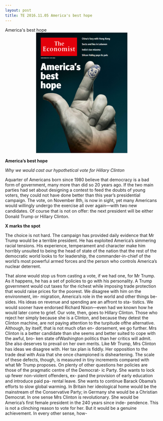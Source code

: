 ```yaml
---
layout: post
title: TE 2016.11.05 America's best hope
---
```


<div class="message">
	America's best hope
</div>


<div style="position: relative; max-width: 300px; 
    margin: 0 auto;">
<img src="/public/img/the-economist/2016-11-5.png" />
</div>

<!-- more -->

**America’s best hope**

*Why we would cast our hypothetical vote for Hillary Clinton*

Aquarter of Americans born since 1980 believe that democracy is a bad form of government, many more than did so 20 years ago. If the two main parties had set about designing a contest to feed the doubts of young voters, they could not have done better than this year’s presidential campaign. The vote, on November 8th, is now in sight, yet many Americans would willingly undergo the exercise all over again—with two new candidates. Of course that is not on oﬀer: the next president will be either Donald Trump or Hillary Clinton.

**X marks the spot**

The choice is not hard. The campaign has provided daily evidence that Mr Trump would be a terrible president. He has exploited America’s simmering racial tensions. His experience, temperament and character make him horribly unsuited to being the head of state of the nation that the rest of the democratic world looks to for leadership, the commander-in-chief of the world’s most powerful armed forces and the person who controls America’s nuclear deterrent.

  That alone would stop us from casting a vote, if we had one, for Mr Trump. As it happens, he has a set of policies to go with his personality. A Trump government would cut taxes for the richest while imposing trade protection that would raise prices for the poorest. We disagree with him on the environment, im- migration, America’s role in the world and other things be- sides. His ideas on revenue and spending are an aﬀront to sta- tistics. We would sooner have endorsed Richard Nixon—even had we known how he would later come to grief.
  Our vote, then, goes to Hillary Clinton. Those who reject her simply because she is a Clinton, and because they detest the Clinton machine, are not paying attention to the turpitude ofthe alternative. Although, by itself, that is not much ofan en- dorsement, we go further. Mrs Clinton is a better candidate
than she seems and better suited to cope with the awful, bro- ken state ofWashington politics than her critics will admit. She also deserves to prevail on her own merits.
  Like Mr Trump, Mrs Clinton has ideas we disagree with. Her tax plan is ﬁddly. Her opposition to the trade deal with Asia that she once championed is disheartening. The scale of these defects, though,  is measured  in  tiny increments compared with what Mr Trump proposes. On plenty of other questions her policies are those of the pragmatic centre of the Democrat- ic Party. She wants to lock up fewer non-violent oﬀenders, ex- pand the provision of early education and introduce paid pa- rental leave. She wants to continue Barack Obama’s eﬀorts to slow global warming. In Britain her ideological home would be the mainstream of the Conservative Party; in Germany she would be a Christian Democrat.
  In one sense Mrs Clinton is revolutionary. She would be America’s ﬁrst female president in the 240 years since inde- pendence. This is not a clinching reason to vote for her. But it would be a genuine achievement. In every other sense, how-
